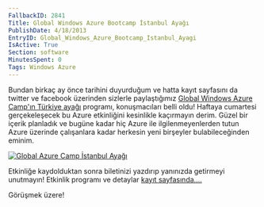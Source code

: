 ```yaml
---
FallbackID: 2841
Title: Global Windows Azure Bootcamp İstanbul Ayağı
PublishDate: 4/18/2013
EntryID: Global_Windows_Azure_Bootcamp_Istanbul_Ayagi
IsActive: True
Section: software
MinutesSpent: 0
Tags: Windows Azure
---
```

Bundan birkaç ay önce tarihini duyurduğum ve hatta kayıt sayfasını da
twitter ve facebook üzerinden sizlerle paylaştığımız [Global Windows
Azure Camp'ın Türkiye
ayağı](http://azurebootcampturkiye-daron.eventbrite.com/) programı,
konuşmacıları belli oldu! Haftaya cumartesi gerçekeleşecek bu Azure
etkinliğini kesinlikle kaçırmayın derim. Güzel bir içerik planladık ve
bugüne kadar hiç Azure ile ilgilenmeyenlerden tutun Azure üzerinde
çalışanlara kadar herkesin yeni birşeyler bulabileceğinden eminim.

[![Global Azure Camp İstanbul
Ayağı](http://cdn.daron.yondem.com/assets/2841/azure.jpg)](http://azurebootcampturkiye-daron.eventbrite.com/)

Etkinliğe kaydolduktan sonra biletinizi yazdırıp yanınızda getirmeyi
unutmayın! Etkinlik programı ve detaylar [kayıt
sayfasında....](http://azurebootcampturkiye-daron.eventbrite.com/)

Görüşmek üzere!



